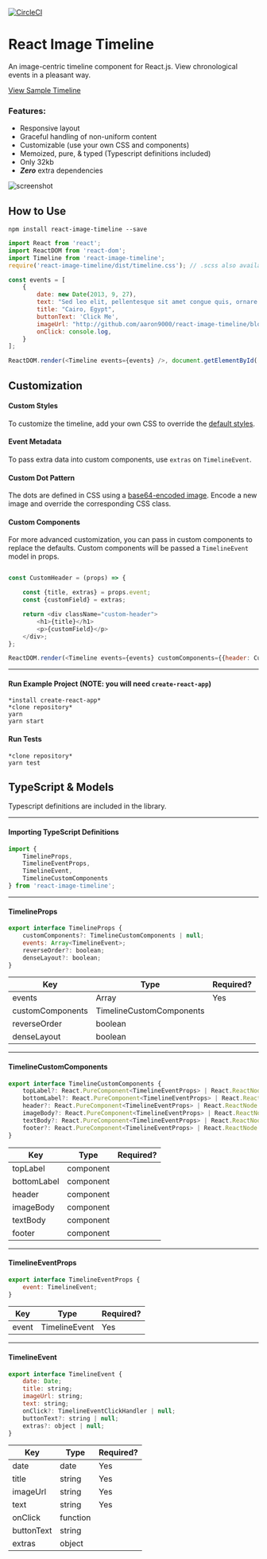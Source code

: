 [![CircleCI](https://circleci.com/gh/aaron9000/react-image-timeline/tree/master.svg?style=svg)](https://circleci.com/gh/aaron9000/react-image-timeline/tree/master)

# React Image Timeline

An image-centric timeline component for React.js. View chronological events in a pleasant way.

[View Sample Timeline](http://aaron9000.github.io/react-image-timeline/)

### Features:

- Responsive layout
- Graceful handling of non-uniform content
- Customizable (use your own CSS and components)
- Memoized, pure, & typed (Typescript definitions included)
- Only 32kb
- ***Zero*** extra dependencies

![screenshot](https://github.com/aaron9000/react-image-timeline/blob/master/public/screenshot.png?raw=true)

## How to Use

`npm install react-image-timeline --save`

```js
import React from 'react';
import ReactDOM from 'react-dom';
import Timeline from 'react-image-timeline';
require('react-image-timeline/dist/timeline.css'); // .scss also available

const events = [
    {
        date: new Date(2013, 9, 27),
        text: "Sed leo elit, pellentesque sit amet congue quis, ornare nec lorem.",
        title: "Cairo, Egypt",
        buttonText: 'Click Me',
        imageUrl: "http://github.com/aaron9000/react-image-timeline/blob/master/src/assets/cairo.jpg?raw=true",
        onClick: console.log,
    }
];

ReactDOM.render(<Timeline events={events} />, document.getElementById('root'));
```

## Customization

#### Custom Styles
To customize the timeline, add your own CSS to override the [default styles](https://github.com/aaron9000/react-image-timeline/blob/master/src/lib/timeline.scss/).

#### Event Metadata
To pass extra data into custom components, use `extras` on `TimelineEvent`.

#### Custom Dot Pattern
The dots are defined in CSS using a [base64-encoded image](https://www.base64-image.de/). Encode a new image and override the corresponding CSS class.

#### Custom Components
For more advanced customization, you can pass in custom components to replace the defaults. Custom components will be passed a `TimelineEvent` model in props.
```js

const CustomHeader = (props) => {

    const {title, extras} = props.event;
    const {customField} = extras;

    return <div className="custom-header">
        <h1>{title}</h1>
        <p>{customField}</p>
    </div>;
};

ReactDOM.render(<Timeline events={events} customComponents={{header: CustomHeader}}/>, document.getElementById('root'));
```

---

#### Run Example Project (NOTE: you will need `create-react-app`)
```
*install create-react-app*
*clone repository*
yarn
yarn start
```

#### Run Tests
```
*clone repository*
yarn test
```



## TypeScript & Models

Typescript definitions are included in the library.

---

#### Importing TypeScript Definitions

```js
import {
    TimelineProps, 
    TimelineEventProps, 
    TimelineEvent, 
    TimelineCustomComponents
} from 'react-image-timeline';
```

---

#### TimelineProps

```js
export interface TimelineProps {
    customComponents?: TimelineCustomComponents | null;
    events: Array<TimelineEvent>;
    reverseOrder?: boolean;
    denseLayout?: boolean;
}
```

|                      Key |                     Type |                Required?
|--------------------------|--------------------------|--------------------------|
|                  events  |    Array<TimelineEvent>  |                     Yes  |
|        customComponents  |TimelineCustomComponents  |                          |
|            reverseOrder  |                 boolean  |                          |
|             denseLayout  |                 boolean  |                          |

---

#### TimelineCustomComponents

```js
export interface TimelineCustomComponents {
    topLabel?: React.PureComponent<TimelineEventProps> | React.ReactNode | null;
    bottomLabel?: React.PureComponent<TimelineEventProps> | React.ReactNode | null;
    header?: React.PureComponent<TimelineEventProps> | React.ReactNode | null;
    imageBody?: React.PureComponent<TimelineEventProps> | React.ReactNode | null;
    textBody?: React.PureComponent<TimelineEventProps> | React.ReactNode | null;
    footer?: React.PureComponent<TimelineEventProps> | React.ReactNode | null;
}
```

|                      Key |                     Type |                Required?
|--------------------------|--------------------------|--------------------------|
|                topLabel  |               component  |                          |
|             bottomLabel  |               component  |                          |
|                  header  |               component  |                          |
|               imageBody  |               component  |                          |
|                textBody  |               component  |                          |
|                  footer  |               component  |                          |

---

#### TimelineEventProps

```js
export interface TimelineEventProps {
    event: TimelineEvent;
}
```

|                      Key |                     Type |                Required?
|--------------------------|--------------------------|--------------------------|
|                   event  |           TimelineEvent  |                     Yes  |

---

#### TimelineEvent

```js
export interface TimelineEvent {
    date: Date;
    title: string;
    imageUrl: string;
    text: string;
    onClick?: TimelineEventClickHandler | null;
    buttonText?: string | null;
    extras?: object | null;
}
```

|                      Key |                     Type |                Required?
|--------------------------|--------------------------|--------------------------|
|                    date  |                    date  |                     Yes  |
|                   title  |                  string  |                     Yes  |
|                imageUrl  |                  string  |                     Yes  |
|                    text  |                  string  |                     Yes  |
|                 onClick  |                function  |                          |
|              buttonText  |                  string  |                          |
|                  extras  |                  object  |                          |


